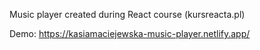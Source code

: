 Music player created during React course (kursreacta.pl)

Demo: https://kasiamaciejewska-music-player.netlify.app/
